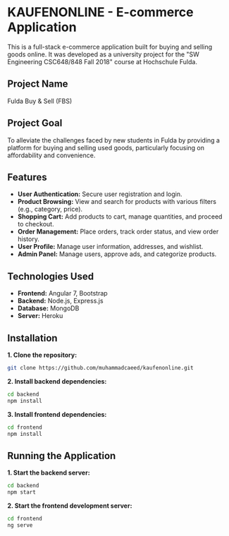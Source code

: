 # KAUFENONLINE - E-commerce Application

This is a full-stack e-commerce application built for buying and selling goods online. It was developed as a university project for the "SW Engineering CSC648/848 Fall 2018" course at Hochschule Fulda.

## Project Name

Fulda Buy & Sell (FBS)

## Project Goal

To alleviate the challenges faced by new students in Fulda by providing a platform for buying and selling used goods, particularly focusing on affordability and convenience.

## Features

* **User Authentication:** Secure user registration and login.
* **Product Browsing:** View and search for products with various filters (e.g., category, price).
* **Shopping Cart:** Add products to cart, manage quantities, and proceed to checkout.
* **Order Management:**  Place orders, track order status, and view order history.
* **User Profile:** Manage user information, addresses, and wishlist.
* **Admin Panel:**  Manage users, approve ads, and categorize products.

## Technologies Used

* **Frontend:** Angular 7, Bootstrap
* **Backend:** Node.js, Express.js
* **Database:** MongoDB
* **Server:** Heroku

## Installation

**1. Clone the repository:**

```bash
git clone https://github.com/muhammadcaeed/kaufenonline.git
```

**2. Install backend dependencies:**

```bash
cd backend
npm install
```

**3. Install frontend dependencies:**

```bash
cd frontend
npm install
```

## Running the Application

**1. Start the backend server:**

```bash
cd backend
npm start 
```

**2. Start the frontend development server:**

```bash
cd frontend
ng serve
```